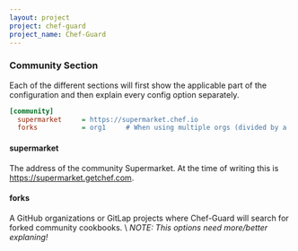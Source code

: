 ```yaml
---
layout: project
project: chef-guard
project_name: Chef-Guard
---
```


### Community Section
Each of the different sections will first show the applicable part of the configuration and then explain every config option separately.

~~~ ini
[community]
  supermarket     = https://supermarket.chef.io
  forks           = org1     # When using multiple orgs (divided by a ','), the order here determines the lookup order!
~~~

#### supermarket
The address of the community Supermarket. At the time of writing this is <https://supermarket.getchef.com>.

#### forks
A GitHub organizations or GitLap projects where Chef-Guard will search for forked community cookbooks. \\
_NOTE: This options need more/better explaning!_
